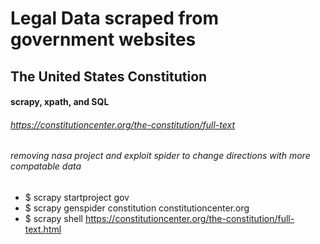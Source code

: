 # Legal Data scraped from government websites

## The United States Constitution

#### scrapy, xpath, and SQL

###### https://constitutioncenter.org/the-constitution/full-text

###### removing nasa project and exploit spider to change directions with more compatable data
* $ scrapy startproject gov
* $ scrapy genspider constitution constitutioncenter.org
* $ scrapy shell https://constitutioncenter.org/the-constitution/full-text.html




